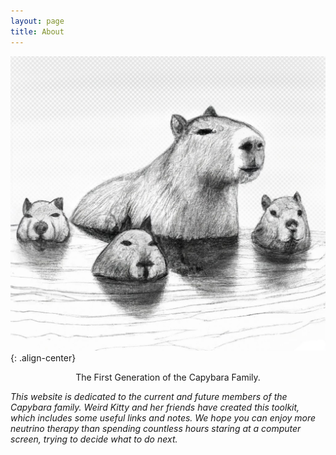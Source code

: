 ```yaml
---
layout: page
title: About
---
```

![placeholder](/capybara_family.jpeg){: .align-center}

<center>
The First Generation of the Capybara Family.
</center>



_This website is dedicated to the current and future members of the Capybara family. Weird Kitty and her friends have created this toolkit, which includes some useful links and notes. We hope you can enjoy more neutrino therapy than spending countless hours staring at a computer screen, trying to decide what to do next._

